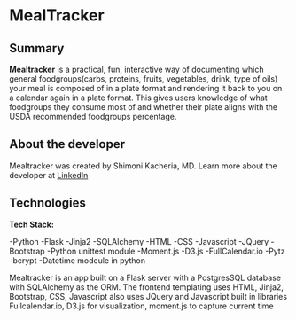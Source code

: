 # MealTracker

## Summary

**Mealtracker** is a practical, fun, interactive way of documenting which general foodgroups(carbs, proteins, fruits, vegetables, drink, type of oils) your meal is composed of in a plate format and rendering it back to you on a calendar again in a plate format. 
This gives users knowledge of what foodgroups they consume most of and whether their plate aligns with the USDA recommended foodgroups percentage.


## About the developer

Mealtracker was created by Shimoni Kacheria, MD. Learn more about the developer at [LinkedIn](https://www.linkedin.com/in/shimoni-kacheria-md/)

## Technologies

**Tech Stack:**

-Python
-Flask
-Jinja2
-SQLAlchemy
-HTML
-CSS
-Javascript
-JQuery
-Bootstrap
-Python unittest module
-Moment.js
-D3.js
-FullCalendar.io
-Pytz
-bcrypt
-Datetime modeule in python


Mealtracker is an app built on a Flask server with a PostgresSQL database with SQLAlchemy as the ORM. The frontend templating uses HTML, Jinja2, Bootstrap, CSS, Javascript also uses JQuery and Javascript built in libraries Fullcalendar.io, D3.js for visualization, moment.js to capture current time


